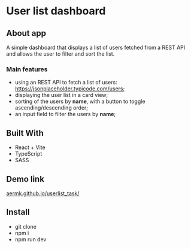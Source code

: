 # User list dashboard

## About app

A simple dashboard that displays a list of users fetched from a REST API and allows the user to filter and sort the list.

### Main features

- using an REST API to fetch a list of users: https://jsonplaceholder.typicode.com/users;
- displaying the user list in a card view;
- sorting of the users by <b>name</b>, with a button to toggle ascending/descending order;
- an input field to filter the users by <b>name</b>;

## Built With

- React + Vite
- TypeScript
- SASS

## Demo link

[aermk.github.io/userlist_task/](https://aermk.github.io/userlist_task/)

## Install

- git clone
- npm i
- npm run dev
